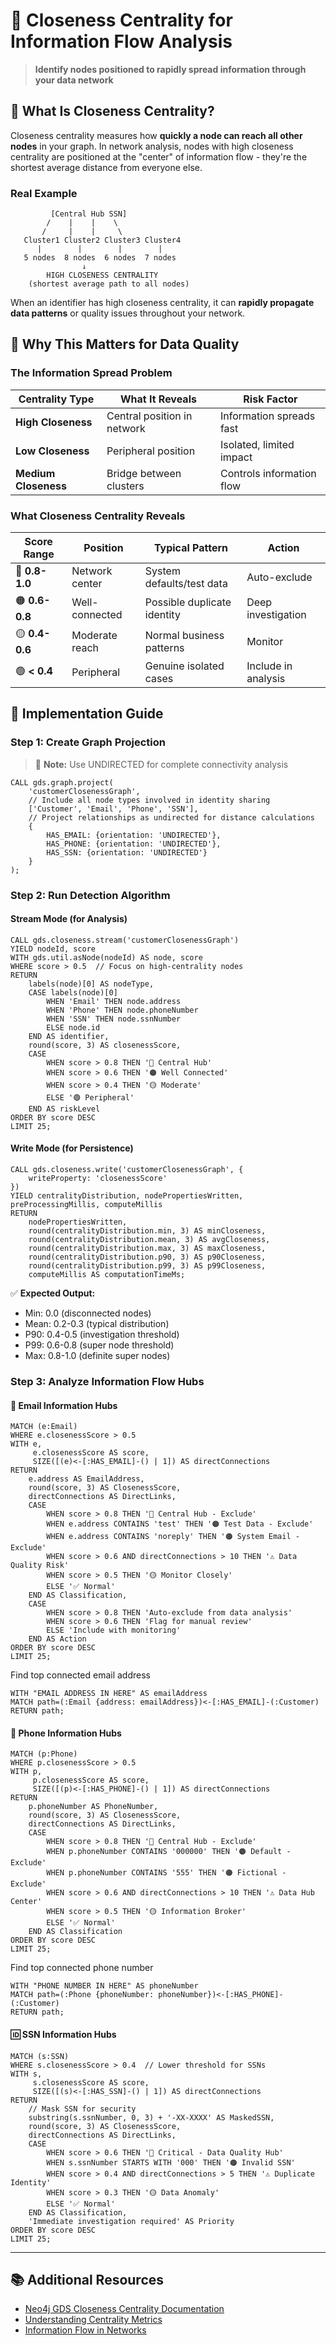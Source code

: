 # 🎯 Closeness Centrality for Information Flow Analysis

> **Identify nodes positioned to rapidly spread information through your data network**

## 📖 What Is Closeness Centrality?

Closeness centrality measures how **quickly a node can reach all other nodes** in your graph. In network analysis, nodes with high closeness centrality are positioned at the "center" of information flow - they're the shortest average distance from everyone else.

### Real Example
```
         [Central Hub SSN]
        /    |    |    \
       /     |    |     \
   Cluster1 Cluster2 Cluster3 Cluster4
      |        |        |        |
   5 nodes  8 nodes  6 nodes  7 nodes
                ↓
        HIGH CLOSENESS CENTRALITY
    (shortest average path to all nodes)
```

When an identifier has high closeness centrality, it can **rapidly propagate data patterns** or quality issues throughout your network.

## 🎯 Why This Matters for Data Quality

### The Information Spread Problem

| Centrality Type | What It Reveals | Risk Factor |
|-----------------|-----------------|-------------|
| **High Closeness** | Central position in network | Information spreads fast |
| **Low Closeness** | Peripheral position | Isolated, limited impact |
| **Medium Closeness** | Bridge between clusters | Controls information flow |

### What Closeness Centrality Reveals

| Score Range | Position | Typical Pattern | Action |
|-------------|----------|-----------------|--------|
| 🔴 **0.8-1.0** | Network center | System defaults/test data | Auto-exclude |
| 🟠 **0.6-0.8** | Well-connected | Possible duplicate identity | Deep investigation |
| 🟡 **0.4-0.6** | Moderate reach | Normal business patterns | Monitor |
| 🟢 **< 0.4** | Peripheral | Genuine isolated cases | Include in analysis |

## 🚀 Implementation Guide

### Step 1: Create Graph Projection

> 📝 **Note:** Use UNDIRECTED for complete connectivity analysis

```cypher
CALL gds.graph.project(
    'customerClosenessGraph',
    // Include all node types involved in identity sharing
    ['Customer', 'Email', 'Phone', 'SSN'],
    // Project relationships as undirected for distance calculations
    {
        HAS_EMAIL: {orientation: 'UNDIRECTED'},
        HAS_PHONE: {orientation: 'UNDIRECTED'}, 
        HAS_SSN: {orientation: 'UNDIRECTED'}
    }
);
```

### Step 2: Run Detection Algorithm

#### Stream Mode (for Analysis)
```cypher
CALL gds.closeness.stream('customerClosenessGraph')
YIELD nodeId, score
WITH gds.util.asNode(nodeId) AS node, score
WHERE score > 0.5  // Focus on high-centrality nodes
RETURN 
    labels(node)[0] AS nodeType,
    CASE labels(node)[0]
        WHEN 'Email' THEN node.address
        WHEN 'Phone' THEN node.phoneNumber
        WHEN 'SSN' THEN node.ssnNumber
        ELSE node.id
    END AS identifier,
    round(score, 3) AS closenessScore,
    CASE
        WHEN score > 0.8 THEN '🔴 Central Hub'
        WHEN score > 0.6 THEN '🟠 Well Connected'
        WHEN score > 0.4 THEN '🟡 Moderate'
        ELSE '🟢 Peripheral'
    END AS riskLevel
ORDER BY score DESC
LIMIT 25;
```

#### Write Mode (for Persistence)
```cypher
CALL gds.closeness.write('customerClosenessGraph', {
    writeProperty: 'closenessScore'
})
YIELD centralityDistribution, nodePropertiesWritten, preProcessingMillis, computeMillis
RETURN 
    nodePropertiesWritten,
    round(centralityDistribution.min, 3) AS minCloseness,
    round(centralityDistribution.mean, 3) AS avgCloseness,
    round(centralityDistribution.max, 3) AS maxCloseness,
    round(centralityDistribution.p90, 3) AS p90Closeness,
    round(centralityDistribution.p99, 3) AS p99Closeness,
    computeMillis AS computationTimeMs;
```

✅ **Expected Output:**
- Min: 0.0 (disconnected nodes)
- Mean: 0.2-0.3 (typical distribution)
- P90: 0.4-0.5 (investigation threshold)
- P99: 0.6-0.8 (super node threshold)
- Max: 0.8-1.0 (definite super nodes)

### Step 3: Analyze Information Flow Hubs

#### 📧 Email Information Hubs
```cypher
MATCH (e:Email)
WHERE e.closenessScore > 0.5
WITH e, 
     e.closenessScore AS score,
     SIZE([(e)<-[:HAS_EMAIL]-() | 1]) AS directConnections
RETURN
    e.address AS EmailAddress,
    round(score, 3) AS ClosenessScore,
    directConnections AS DirectLinks,
    CASE
        WHEN score > 0.8 THEN '🔴 Central Hub - Exclude'
        WHEN e.address CONTAINS 'test' THEN '🟠 Test Data - Exclude'
        WHEN e.address CONTAINS 'noreply' THEN '🟠 System Email - Exclude'
        WHEN score > 0.6 AND directConnections > 10 THEN '⚠️ Data Quality Risk'
        WHEN score > 0.5 THEN '🟡 Monitor Closely'
        ELSE '✅ Normal'
    END AS Classification,
    CASE
        WHEN score > 0.8 THEN 'Auto-exclude from data analysis'
        WHEN score > 0.6 THEN 'Flag for manual review'
        ELSE 'Include with monitoring'
    END AS Action
ORDER BY score DESC
LIMIT 25;
```

Find top connected email address
```
WITH "EMAIL ADDRESS IN HERE" AS emailAddress
MATCH path=(:Email {address: emailAddress})<-[:HAS_EMAIL]-(:Customer)
RETURN path;
```

#### 📱 Phone Information Hubs
```cypher
MATCH (p:Phone)
WHERE p.closenessScore > 0.5
WITH p,
     p.closenessScore AS score,
     SIZE([(p)<-[:HAS_PHONE]-() | 1]) AS directConnections
RETURN
    p.phoneNumber AS PhoneNumber,
    round(score, 3) AS ClosenessScore,
    directConnections AS DirectLinks,
    CASE
        WHEN score > 0.8 THEN '🔴 Central Hub - Exclude'
        WHEN p.phoneNumber CONTAINS '000000' THEN '🟠 Default - Exclude'
        WHEN p.phoneNumber CONTAINS '555' THEN '🟠 Fictional - Exclude'
        WHEN score > 0.6 AND directConnections > 10 THEN '⚠️ Data Hub Center'
        WHEN score > 0.5 THEN '🟡 Information Broker'
        ELSE '✅ Normal'
    END AS Classification
ORDER BY score DESC
LIMIT 25;
```

Find top connected phone number
```
WITH "PHONE NUMBER IN HERE" AS phoneNumber
MATCH path=(:Phone {phoneNumber: phoneNumber})<-[:HAS_PHONE]-(:Customer)
RETURN path;
```

#### 🆔 SSN Information Hubs
```cypher
MATCH (s:SSN)
WHERE s.closenessScore > 0.4  // Lower threshold for SSNs
WITH s,
     s.closenessScore AS score,
     SIZE([(s)<-[:HAS_SSN]-() | 1]) AS directConnections
RETURN
    // Mask SSN for security
    substring(s.ssnNumber, 0, 3) + '-XX-XXXX' AS MaskedSSN,
    round(score, 3) AS ClosenessScore,
    directConnections AS DirectLinks,
    CASE
        WHEN score > 0.6 THEN '🔴 Critical - Data Quality Hub'
        WHEN s.ssnNumber STARTS WITH '000' THEN '🟠 Invalid SSN'
        WHEN score > 0.4 AND directConnections > 5 THEN '⚠️ Duplicate Identity'
        WHEN score > 0.3 THEN '🟡 Data Anomaly'
        ELSE '✅ Normal'
    END AS Classification,
    'Immediate investigation required' AS Priority
ORDER BY score DESC
LIMIT 25;
```

---

## 📚 Additional Resources

- [Neo4j GDS Closeness Centrality Documentation](https://neo4j.com/docs/graph-data-science/current/algorithms/closeness-centrality/)
- [Understanding Centrality Metrics](https://neo4j.com/docs/graph-data-science/current/algorithms/centrality/)
- [Information Flow in Networks](https://neo4j.com/developer/graph-algorithms/)